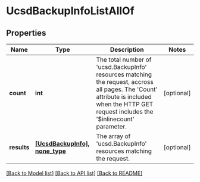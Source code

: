 # UcsdBackupInfoListAllOf

## Properties
Name | Type | Description | Notes
------------ | ------------- | ------------- | -------------
**count** | **int** | The total number of &#39;ucsd.BackupInfo&#39; resources matching the request, accross all pages. The &#39;Count&#39; attribute is included when the HTTP GET request includes the &#39;$inlinecount&#39; parameter. | [optional] 
**results** | [**[UcsdBackupInfo], none_type**](UcsdBackupInfo.md) | The array of &#39;ucsd.BackupInfo&#39; resources matching the request. | [optional] 

[[Back to Model list]](../README.md#documentation-for-models) [[Back to API list]](../README.md#documentation-for-api-endpoints) [[Back to README]](../README.md)


